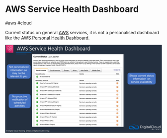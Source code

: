 # AWS Service Health Dashboard 
#aws #cloud 

Current status on general [AWS](Cloud%20Computing/AWS/AWS.md) services, it is not a personalised dashboard like the [AWS Personal Health Dashboard](Cloud%20Computing/AWS/Monitoring/AWS%20Personal%20Health%20Dashboard.md).

![](Attachments/Pasted%20image%2020230326172932.png)